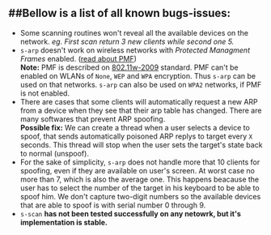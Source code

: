 ##Bellow is a list of all known bugs-issues:   
---
- Some scanning routines won't reveal all the available devices on the network. *eg. First scan return 3 new clients while second one 5.*   
- `s-arp` doesn't work on wireless networks with *Protected Managment Frames* enabled. ([read about PMF](https://www.cisco.com/c/en/us/td/docs/wireless/controller/technotes/5700/software/release/ios_xe_33/11rkw_DeploymentGuide/b_802point11rkw_deployment_guide_cisco_ios_xe_release33/b_802point11rkw_deployment_guide_cisco_ios_xe_release33_chapter_0100.pdf))   
    **Note:** PMF is described on [802.11w-2009](https://en.wikipedia.org/wiki/IEEE_802.11w-2009) standard. PMF can't be enabled on WLANs of `None`, `WEP` and `WPA` encryption. Thus `s-arp` can be used on that networks. `s-arp` can also be used on `WPA2` networks, if PMF is not enabled.
- There are cases that some clients will automatically request a new ARP from a device when they see that their arp table has changed. There are many softwares that prevent ARP spoofing.   
    **Possible fix:** We can create a thread when a user selects a device to spoof, that sends automatically poisoned ARP replys to target every `X` seconds. This thread will stop when the user sets the target's state back to normal (unspoof).
- For the sake of simplicity, `s-arp` does not handle more that 10 clients for spoofing, even if they are available on user's screen. At worst case no more than 7, which is also the average one. This happens beacause the user has to select the number of the target in his keyboard to be able to spoof him. We don't capture two-digit numbers so the available devices that are able to spoof is with serial number 0 through 9. 
- `s-scan` **has not been tested successfully on any netowrk, but it's implementation is stable.**